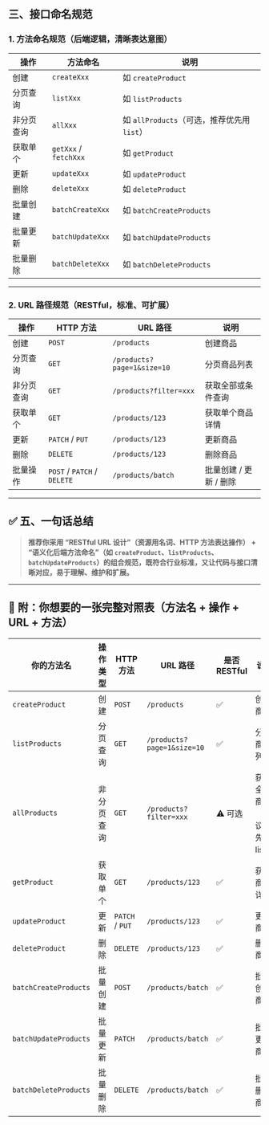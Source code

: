 ## 三、接口命名规范

### 1. **方法命名规范（后端逻辑，清晰表达意图）**

| 操作 | 方法命名 | 说明 |
|------|----------|------|
| 创建 | `createXxx` | 如 `createProduct` |
| 分页查询 | `listXxx` | 如 `listProducts` |
| 非分页查询 | `allXxx` | 如 `allProducts`（可选，推荐优先用 `list`） |
| 获取单个 | `getXxx` / `fetchXxx` | 如 `getProduct` |
| 更新 | `updateXxx` | 如 `updateProduct` |
| 删除 | `deleteXxx` | 如 `deleteProduct` |
| 批量创建 | `batchCreateXxx` | 如 `batchCreateProducts` |
| 批量更新 | `batchUpdateXxx` | 如 `batchUpdateProducts` |
| 批量删除 | `batchDeleteXxx` | 如 `batchDeleteProducts` |

---

### 2. **URL 路径规范（RESTful，标准、可扩展）**

| 操作 | HTTP 方法 | URL 路径 | 说明 |
|------|-----------|----------|------|
| 创建 | `POST` | `/products` | 创建商品 |
| 分页查询 | `GET` | `/products?page=1&size=10` | 分页商品列表 |
| 非分页查询 | `GET` | `/products?filter=xxx` | 获取全部或条件查询 |
| 获取单个 | `GET` | `/products/123` | 获取单个商品详情 |
| 更新 | `PATCH` / `PUT` | `/products/123` | 更新商品 |
| 删除 | `DELETE` | `/products/123` | 删除商品 |
| 批量操作 | `POST` / `PATCH` / `DELETE` | `/products/batch` | 批量创建 / 更新 / 删除 |

---

## ✅ 五、一句话总结

> **推荐你采用 “RESTful URL 设计”（资源用名词、HTTP 方法表达操作） + “语义化后端方法命名”（如 `createProduct`、`listProducts`、`batchUpdateProducts`）的组合规范，既符合行业标准，又让代码与接口清晰对应，易于理解、维护和扩展。**

---

## 🎁 附：你想要的一张完整对照表（方法名 + 操作 + URL + 方法）

| 你的方法名 | 操作类型 | HTTP 方法 | URL 路径 | 是否 RESTful | 说明 |
|------------|----------|-----------|----------|--------------|------|
| `createProduct` | 创建 | `POST` | `/products` | ✅ | 创建商品 |
| `listProducts` | 分页查询 | `GET` | `/products?page=1&size=10` | ✅ | 分页商品列表 |
| `allProducts` | 非分页查询 | `GET` | `/products?filter=xxx` | ⚠️ 可选 | 获取全部商品（建议优先用 list） |
| `getProduct` | 获取单个 | `GET` | `/products/123` | ✅ | 获取商品详情 |
| `updateProduct` | 更新 | `PATCH` / `PUT` | `/products/123` | ✅ | 更新商品 |
| `deleteProduct` | 删除 | `DELETE` | `/products/123` | ✅ | 删除商品 |
| `batchCreateProducts` | 批量创建 | `POST` | `/products/batch` | ✅ | 批量创建商品 |
| `batchUpdateProducts` | 批量更新 | `PATCH` | `/products/batch` | ✅ | 批量更新商品 |
| `batchDeleteProducts` | 批量删除 | `DELETE` | `/products/batch` | ✅ | 批量删除商品 |
